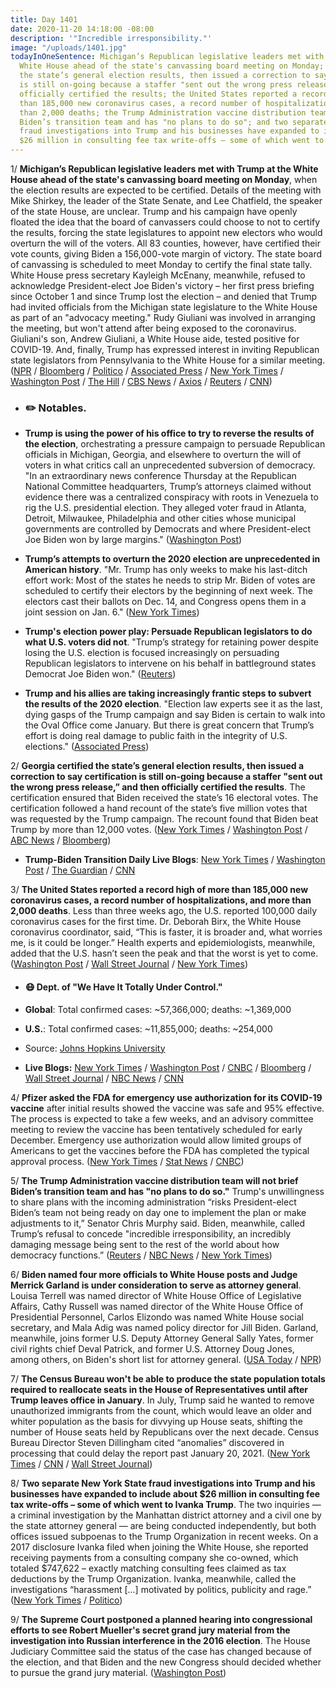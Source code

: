 ```yaml
---
title: Day 1401
date: 2020-11-20 14:18:00 -08:00
description: '"Incredible irresponsibility."'
image: "/uploads/1401.jpg"
todayInOneSentence: Michigan’s Republican legislative leaders met with Trump at the
  White House ahead of the state's canvassing board meeting on Monday; Georgia certified
  the state’s general election results, then issued a correction to say certification
  is still on-going because a staffer "sent out the wrong press release,” and then
  officially certified the results; the United States reported a record high of more
  than 185,000 new coronavirus cases, a record number of hospitalizations, and more
  than 2,000 deaths; the Trump Administration vaccine distribution team will not brief
  Biden’s transition team and has "no plans to do so"; and two separate New York State
  fraud investigations into Trump and his businesses have expanded to include about
  $26 million in consulting fee tax write-offs – some of which went to Ivanka Trump.
---
```


1/ **Michigan’s Republican legislative leaders met with Trump at the White House ahead of the state's canvassing board meeting on Monday**, when the election results are expected to be certified. Details of the meeting with Mike Shirkey, the leader of the State Senate, and Lee Chatfield, the speaker of the state House, are unclear. Trump and his campaign have openly floated the idea that the board of canvassers could choose to not to certify the results, forcing the state legislatures to appoint new electors who would overturn the will of the voters. All 83 counties, however, have certified their vote counts, giving Biden a 156,000-vote margin of victory. The state board of canvassing is scheduled to meet Monday to certify the final state tally. White House press secretary Kayleigh McEnany, meanwhile, refused to acknowledge President-elect Joe Biden's victory – her first press briefing since October 1 and since Trump lost the election – and denied that Trump had invited officials from the Michigan state legislature to the White House as part of an "advocacy meeting." Rudy Giuliani was involved in arranging the meeting, but won't attend after being exposed to the coronavirus. Giuliani's son, Andrew Giuliani, a White House aide, tested positive for COVID-19. And, finally, Trump has expressed interest in inviting Republican state legislators from Pennsylvania to the White House for a similar meeting.([NPR](https://www.npr.org/sections/biden-transition-updates/2020/11/20/937037974/michigan-lawmakers-to-meet-trump-amid-efforts-to-overturn-election-results) / [Bloomberg](https://www.bloomberg.com/news/articles/2020-11-20/trump-to-host-michigan-lawmakers-despite-bipartisan-outcry?sref=MIBMEEoj) / [Politico](https://www.politico.com/news/2020/11/20/michigan-gop-dc-trump-election-438690) / [Associated Press](https://apnews.com/article/trump-invites-michigan-gop-white-house-6ab95edd3373ecc9607381175d6f3328) / [New York Times](https://www.nytimes.com/2020/11/20/us/politics/trump-meeting.html) / [Washington Post](https://www.washingtonpost.com/politics/trump-michigan-lawmakers-meeting/2020/11/20/ef30e2ba-2b43-11eb-8fa2-06e7cbb145c0_story.html) / [The Hill](https://thehill.com/homenews/administration/526891-mcenany-disputes-any-trump-advocacy-with-invite-to-michigan-lawmakers) / [CBS News](https://www.cbsnews.com/news/kayleigh-mcenany-press-briefing-refuses-acknowledge-election-outcome/) / [Axios](https://www.axios.com/trump-giuliani-white-house-michigan-covid-abbbbcf3-e415-4d9d-8911-427be7b645b1.html) / [Reuters](https://www.reuters.com/article/us-health-coronavirus-usa-giuliani-idUSKBN2802B5) / [CNN](https://www.cnn.com/politics/live-news/biden-trump-us-election-news-11-20-20/h_0ee32947ed392bc91b2af5495bddac2a))

* ### ✏️ Notables.

* **Trump is using the power of his office to try to reverse the results of the election**, orchestrating a pressure campaign to persuade Republican officials in Michigan, Georgia, and elsewhere to overturn the will of voters in what critics call an unprecedented subversion of democracy. "In an extraordinary news conference Thursday at the Republican National Committee headquarters, Trump’s attorneys claimed without evidence there was a centralized conspiracy with roots in Venezuela to rig the U.S. presidential election. They alleged voter fraud in Atlanta, Detroit, Milwaukee, Philadelphia and other cities whose municipal governments are controlled by Democrats and where President-elect Joe Biden won by large margins." ([Washington Post](https://www.washingtonpost.com/politics/trump-uses-power-of-presidency-to-try-to-overturn-the-election-and-stay-in-office/2020/11/19/bc89caa6-2a9f-11eb-8fa2-06e7cbb145c0_story.html))

* **Trump’s attempts to overturn the 2020 election are unprecedented in American history**. "Mr. Trump has only weeks to make his last-ditch effort work: Most of the states he needs to strip Mr. Biden of votes are scheduled to certify their electors by the beginning of next week. The electors cast their ballots on Dec. 14, and Congress opens them in a joint session on Jan. 6." ([New York Times](https://www.nytimes.com/2020/11/19/us/politics/trump-election.html))

* **Trump's election power play: Persuade Republican legislators to do what U.S. voters did not**. "Trump’s strategy for retaining power despite losing the U.S. election is focused increasingly on persuading Republican legislators to intervene on his behalf in battleground states Democrat Joe Biden won." ([Reuters](https://www.reuters.com/article/us-usa-election-trump-strategy-idUSKBN27Z30G))

* **Trump and his allies are taking increasingly frantic steps to subvert the results of the 2020 election**. "Election law experts see it as the last, dying gasps of the Trump campaign and say Biden is certain to walk into the Oval Office come January. But there is great concern that Trump’s effort is doing real damage to public faith in the integrity of U.S. elections." ([Associated Press](https://apnews.com/article/trump-allies-try-overturn-biden-victory-29da6aac9cc41e47f3095855e7af7031))

2/ **Georgia certified the state’s general election results, then issued a correction to say certification is still on-going because a staffer "sent out the wrong press release,” and then officially certified the results**. The certification ensured that Biden received the state’s 16 electoral votes. The certification followed a hand recount of the state’s five million votes that was requested by the Trump campaign. The recount found that Biden beat Trump by more than 12,000 votes. ([New York Times](https://www.nytimes.com/live/2020/11/20/us/joe-biden-trump/georgia-officials-say-certification-will-be-finished-today-after-the-wrong-press-release-said-it-was-done) / [Washington Post](https://www.washingtonpost.com/elections/2020/11/20/joe-biden-trump-transition-live-updates/) / [ABC News](https://abcnews.go.com/Politics/statewide-audit-results-reaffirm-biden-winner-georgia/story?id=74308105) / [Bloomberg](https://www.bloomberg.com/news/articles/2020-11-20/georgia-secretary-of-state-certifies-biden-s-win-after-audit?srnd=premium))

* **Trump-Biden Transition Daily Live Blogs**: [New York Times](https://www.nytimes.com/live/2020/11/20/us/joe-biden-trump) / [Washington Post](https://www.washingtonpost.com/elections/2020/11/20/joe-biden-trump-transition-live-updates/) / [The Guardian](https://www.theguardian.com/us-news/live/2020/nov/20/us-election-trump-michigan-biden-georgia-live-updates) / [CNN](https://www.cnn.com/politics/live-news/biden-trump-us-election-news-11-20-20/index.html)

3/ **The United States reported a record high of more than 185,000 new coronavirus cases, a record number of hospitalizations, and more than 2,000 deaths**. Less than three weeks ago, the U.S. reported 100,000 daily coronavirus cases for the first time.  Dr. Deborah Birx, the White House coronavirus coordinator, said, “This is faster, it is broader and, what worries me, is it could be longer.” Health experts and epidemiologists, meanwhile, added that the U.S. hasn’t seen the peak and that the worst is yet to come. ([Washington Post](https://www.washingtonpost.com/nation/2020/11/20/coronavirus-covid-live-updates-us/) / [Wall Street Journal](https://www.wsj.com/livecoverage/covid-2020-11-20/card/oKtt9zRt8QaIr3T5ISxY) / [New York Times](https://www.nytimes.com/live/2020/11/20/world/covid-19-coronavirus/health-care-systems-struggle-as-newly-detected-cases-approach-200000-a-day-in-the-us))

* #### 😷 Dept. of "We Have It Totally Under Control."

* **Global**: Total confirmed cases: \~57,366,000; deaths: \~1,369,000

* **U.S.**: Total confirmed cases: \~11,855,000; deaths: \~254,000

* Source: [Johns Hopkins University](https://coronavirus.jhu.edu/map.html)

* **Live Blogs:** [New York Times](https://www.nytimes.com/live/2020/11/20/world/covid-19-coronavirus) / [Washington Post](https://www.washingtonpost.com/nation/2020/11/20/coronavirus-covid-live-updates-us/) / [CNBC](https://www.cnbc.com/2020/11/20/coronavirus-live-updates.html) / [Bloomberg](https://www.bloomberg.com/news/articles/2020-11-19/dc-cases-rise-texas-sees-new-case-record-virus-update?srnd=coronavirus&sref=MIBMEEoj) / [Wall Street Journal](https://www.wsj.com/livecoverage/covid-2020-11-20?mod=hp_theme_coronavirus-ribbon) / [NBC News](https://www.nbcnews.com/news/us-news/live-blog/2020-11-20-covid-live-updates-n1248338) / [CNN](https://www.cnn.com/world/live-news/coronavirus-pandemic-11-20-20-intl/index.html)

4/ **Pfizer asked the FDA for emergency use authorization for its COVID-19 vaccine** after initial results showed the vaccine was safe and 95% effective. The process is expected to take a few weeks, and an advisory committee meeting to review the vaccine has been tentatively scheduled for early December. Emergency use authorization would allow limited groups of Americans to get the vaccines before the FDA has completed the typical approval process. ([New York Times](https://www.nytimes.com/2020/11/20/health/pfizer-covid-vaccine.html) / [Stat News](https://www.statnews.com/2020/11/20/pfizer-biontech-submit-formal-application-to-fda-to-authorize-covid-19-vaccine/) / [CNBC](https://www.cnbc.com/2020/11/20/covid-19-vaccine-pfizer-will-apply-for-fda-emergency-use-authorization.html))

5/ **The Trump Administration vaccine distribution team will not brief Biden’s transition team and has "no plans to do so."** Trump's unwillingness to share plans with the incoming administration “risks President-elect Biden’s team not being ready on day one to implement the plan or make adjustments to it,” Senator Chris Murphy said. Biden, meanwhile, called Trump’s refusal to concede "incredible irresponsibility, an incredibly damaging message being sent to the rest of the world about how democracy functions.” ([Reuters](https://www.reuters.com/article/us-usa-election-vaccine-idUSKBN27Z2UA) / [NBC News](https://www.nbcnews.com/politics/white-house/biden-harris-meet-governors-trump-again-has-no-public-events-n1248222) / [New York Times](https://www.nytimes.com/live/2020/11/20/us/joe-biden-trump/bidens-transition-team-renews-calls-for-gsa-head-to-authorize-the-transition-process-to-begin))

6/ **Biden named four more officials to White House posts and Judge Merrick Garland is under consideration to serve as attorney general**. Louisa Terrell was named director of White House Office of Legislative Affairs, Cathy Russell was named director of the White House Office of Presidential Personnel, Carlos Elizondo was named White House social secretary, and Mala Adig was named policy director for Jill Biden. Garland, meanwhile, joins former U.S. Deputy Attorney General Sally Yates, former civil rights chief Deval Patrick, and former U.S. Attorney Doug Jones, among others, on Biden's short list for attorney general. ([USA Today](https://www.usatoday.com/story/news/politics/2020/11/20/biden-names-white-house-posts-directors-legislation-personnel/6354645002/?scrolla=5eb6d68b7fedc32c19ef33b4) / [NPR](https://www.npr.org/sections/biden-transition-updates/2020/11/20/937043662/merrick-garland-among-biden-candidates-for-attorney-general-sources-say))

7/ **The Census Bureau won't be able to produce the state population totals required to reallocate seats in the House of Representatives until after Trump leaves office in January**. In July, Trump said he wanted to remove unauthorized immigrants from the count, which would leave an older and whiter population as the basis for divvying up House seats, shifting the number of House seats held by Republicans over the next decade. Census Bureau Director Steven Dillingham cited “anomalies” discovered in processing that could delay the report past January 20, 2021. ([New York Times](https://www.nytimes.com/2020/11/19/us/2020-census-data.html) / [CNN](https://www.cnn.com/2020/11/19/politics/census-undocumented-immigrants/) / [Wall Street Journal](https://www.wsj.com/articles/census-snags-may-delay-results-beyond-trump-administration-11605827208?mod=djemalertNEWS))

8/ **Two separate New York State fraud investigations into Trump and his businesses have expanded to include about $26 million in consulting fee tax write-offs – some of which went to Ivanka Trump**. The two inquiries — a criminal investigation by the Manhattan district attorney and a civil one by the state attorney general — are being conducted independently, but both offices issued subpoenas to the Trump Organization in recent weeks. On a 2017 disclosure Ivanka filed when joining the White House, she reported receiving payments from a consulting company she co-owned, which totaled $747,622 – exactly matching consulting fees claimed as tax deductions by the Trump Organization. Ivanka, meanwhile, called the investigations “harassment \[...\] motivated by politics, publicity and rage.” ([New York Times](https://www.nytimes.com/2020/11/19/nyregion/trump-fraud-investigations-taxes.html) / [Politico](https://www.politico.com/news/2020/11/19/ivanka-trump-investigations-harassment-438561))

9/ **The Supreme Court postponed a planned hearing into congressional efforts to see Robert Mueller's secret grand jury material from the investigation into Russian interference in the 2016 election**. The House Judiciary Committee said the status of the case has changed because of the election, and that Biden and the new Congress should decided whether to pursue the grand jury material. ([Washington Post](https://www.washingtonpost.com/politics/courts_law/supreme-court-mueller-investigation/2020/11/20/35f81c2c-2b53-11eb-9b14-ad872157ebc9_story.html))